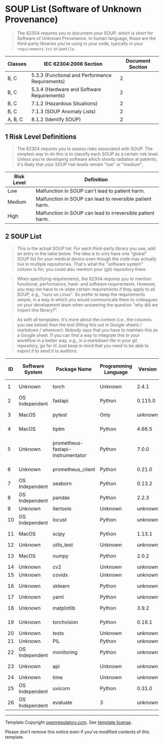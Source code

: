 # SOUP List (Software of Unknown Provenance)

> The 62304 requires you to document your SOUP, which is short for Software of Unknown Provenance. In human
> language, those are the third-party libraries you're using in your code, typically in your
> `requirements.txt` or `Gemfile`.

| Classes | IEC 62304:2006 Section                          | Document Section |
|---------|-------------------------------------------------|------------------|
| B, C    | 5.3.3 (Functional and Performance Requirements) | 2                |
| B, C    | 5.3.4 (Hardware and Software Requirements)      | 2                |
| B, C    | 7.1.2 (Hazardous Situations)                    | 2                |
| B, C    | 7.1.3 (SOUP Anomaly Lists)                      | 2                |
| A, B, C | 8.1.2 (Identify SOUP)                           | 2                |

## 1 Risk Level Definitions

> The 62304 requires you to assess risks associated with SOUP. The simplest way to do this is to classify each
> SOUP as a certain risk level. Unless you're developing software which shoots radiation at patients, it's
> likely that your SOUP risk levels remain "low" or "medium".

| Risk Level | Definition                                                 |
|------------|------------------------------------------------------------|
| Low        | Malfunction in SOUP can't lead to patient harm.            |
| Medium     | Malfunction in SOUP can lead to reversible patient harm.   |
| High       | Malfunction in SOUP can lead to irreversible patient harm. |

## 2 SOUP List

> This is the actual SOUP list. For each third-party library you use, add an entry in the table below. The
> idea is to only have one "global" SOUP list for your medical device even though the code may actually live
> in multiple repositories. That's what the "software system" column is for; you could also mention your (git)
> repository there.

> When specifying requirements, the 62304 requires you to mention functional, performance, hard- and software
> requirements. However, you may not have to re-state certain requirements if they apply to all SOUP,
> e.g., "runs on Linux". So prefer to keep the requirements simple, in a way in which you would communicate them
> to colleagues on your development team when answering the question "why did we import this library?".

> As with all templates: It's more about the content (i.e., the columns you see below) than the tool (filling
> this out in Google sheets / markdown / wherever). Nobody says that you have to maintain this as a Google
> sheet. If you can find a way to integrate this in your workflow in a better way, e.g., in a markdown file in
> your git repository, go for it! Just keep in mind that you need to be able to export it to send it to
> auditors.

| ID | Software System | Package Name | Programming Language | Version | Website                                          | Last verified at | Risk Level | Requirements               | Verification Reasoning                                                    |
|----|-----------------|--------------|----------------------|---------|--------------------------------------------------|------------------|------------|----------------------------|---------------------------------------------------------------------------|
| 1 | Unknown | torch | Unknown | 2.4.1 | [https://pytorch.org/](https://pytorch.org/) | 2024-09-04 | N/A | N/A | N/A |
| 2 | OS Independent | fastapi | Python | 0.115.0 | [unknown](unknown) | 2024-09-17 | N/A | N/A | N/A |
| 3 | MacOS | pytest | Only | unknown | [unknown](unknown) | 2024-09-10 | unknown | unknown | unknown |
| 4 | MacOS | tqdm | Python | 4.66.5 | [unknown](unknown) | 2024-08-03 | N/A | N/A | N/A |
| 5 | Unknown | prometheus-fastapi-instrumentator | Python | 7.0.0 | [https://github.com/trallnag/prometheus-fastapi-instrumentator](https://github.com/trallnag/prometheus-fastapi-instrumentator) | 2024-03-13 | N/A | N/A | N/A |
| 6 | Unknown | prometheus_client | Python | 0.21.0 | [https://github.com/prometheus/client_python](https://github.com/prometheus/client_python) | 2024-09-20 | N/A | N/A | N/A |
| 7 | OS Independent | seaborn | Python | 0.13.2 | [unknown](unknown) | 2024-01-25 | N/A | N/A | N/A |
| 8 | OS Independent | pandas | Python | 2.2.3 | [https://pandas.pydata.org](https://pandas.pydata.org) | 2024-09-20 | N/A | N/A | N/A |
| 9 | Unknown | itertools | Unknown | unknown | [unknown](unknown) | Unknown | unknown | unknown | unknown |
| 10 | OS Independent | locust | Python | unknown | [unknown](unknown) | 2024-09-28 | unknown | unknown | unknown |
| 11 | MacOS | scipy | Python | 1.13.1 | [https://scipy.org/](https://scipy.org/) | 2024-08-21 | N/A | N/A | N/A |
| 12 | Unknown | utils_test | Unknown | unknown | [unknown](unknown) | Unknown | unknown | unknown | unknown |
| 13 | MacOS | numpy | Python | 2.0.2 | [https://numpy.org](https://numpy.org) | 2024-09-03 | N/A | N/A | N/A |
| 14 | Unknown | cv2 | Unknown | unknown | [unknown](unknown) | Unknown | unknown | unknown | unknown |
| 15 | Unknown | covidx | Unknown | unknown | [unknown](unknown) | Unknown | unknown | unknown | unknown |
| 16 | Unknown | sklearn | Python | unknown | [unknown](unknown) | 2023-12-01 | unknown | unknown | unknown |
| 17 | Unknown | yaml | Python | unknown | [unknown](unknown) | Unknown | unknown | unknown | unknown |
| 18 | Unknown | matplotlib | Python | 3.9.2 | [unknown](unknown) | 2024-08-13 | N/A | N/A | N/A |
| 19 | Unknown | torchvision | Python | 0.19.1 | [https://github.com/pytorch/vision](https://github.com/pytorch/vision) | 2024-09-04 | N/A | N/A | N/A |
| 20 | Unknown | tests | Unknown | unknown | [unknown](unknown) | Unknown | unknown | unknown | unknown |
| 21 | Unknown | PIL | Python | unknown | [unknown](unknown) | Unknown | unknown | unknown | unknown |
| 22 | OS Independent | monitoring | Python | unknown | [unknown](unknown) | 2019-07-02 | unknown | unknown | unknown |
| 23 | Unknown | api | Unknown | unknown | [unknown](unknown) | 2017-11-08 | unknown | unknown | unknown |
| 24 | Unknown | time | Unknown | unknown | [unknown](unknown) | Unknown | unknown | unknown | unknown |
| 25 | OS Independent | uvicorn | Python | 0.31.0 | [unknown](unknown) | 2024-09-27 | N/A | N/A | N/A |
| 26 | OS Independent | evaluate | 3 | unknown | [unknown](unknown) | 2024-09-11 | unknown | unknown | unknown |



---
Template Copyright [openregulatory.com](https://openregulatory.com). See [template
license](https://openregulatory.com/template-license).

Please don't remove this notice even if you've modified contents of this template.